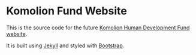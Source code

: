 # Komolion Fund Website

This is the source code for the future [Komolion Human Development Fund website](http://www.komolionfund.org).

It is built using [Jekyll](https://jekyllrb.com/) and styled with [Bootstrap](http://getbootstrap.com/).
